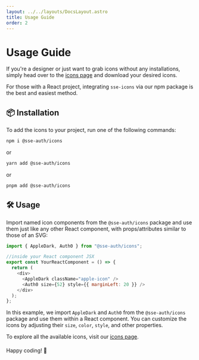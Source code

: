 ```yaml
---
layout: ../../layouts/DocsLayout.astro
title: Usage Guide
order: 2
---
```


# Usage Guide

If you're a designer or just want to grab icons without any installations, simply head over to the [icons page](https://sse-icons.github.io/auth/icons/All) and download your desired icons.

For those with a React project, integrating `sse-icons` via our npm package is the best and easiest method.

## 📦 Installation

To add the icons to your project, run one of the following commands:

```bash
npm i @sse-auth/icons
```

or

```bash
yarn add @sse-auth/icons
```

or

```bash
pnpm add @sse-auth/icons
```

## 🛠️ Usage

Import named icon components from the `@sse-auth/icons` package and use them just like any other React component, with props/attributes similar to those of an SVG:

```javascript
import { AppleDark, Auth0 } from "@sse-auth/icons";

//inside your React component JSX
export const YourReactComponent = () => {
  return (
    <div>
      <AppleDark className="apple-icon" />
      <Auth0 size={52} style={{ marginLeft: 20 }} />
    </div>
  );
};
```

In this example, we import `AppleDark` and `Auth0` from the `@sse-auth/icons` package and use them within a React component. You can customize the icons by adjusting their `size`, `color`, `style`, and other properties.

<div style="margin-top: 12px" />

To explore all the available icons, visit our [icons page](https://sse-icons.github.io/auth/icons/All "Icons | SSE Icons").

<div style="margin-top: 20px">
Happy coding! 🚀
</div>
